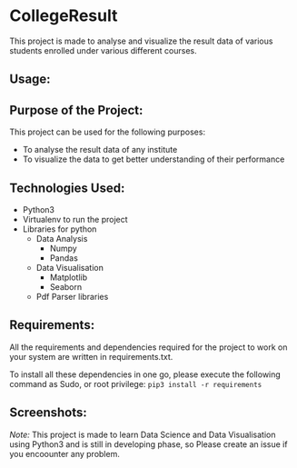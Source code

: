 # CollegeResult

This project is made to analyse and visualize the result data of various students enrolled under various different courses.

## Usage: 

## Purpose of the Project:
This project can be used for the following purposes:

* To analyse the result data of any institute 
* To visualize the data to get better understanding of their performance


## Technologies Used:
* Python3
* Virtualenv to run the project
* Libraries for python
  * Data Analysis
    - Numpy
    - Pandas
  * Data Visualisation
    - Matplotlib
    - Seaborn
   * Pdf Parser libraries

## Requirements:
All the requirements and dependencies required for the project to work on your system are written in requirements.txt.

To install all these dependencies in one go, please execute the following command as Sudo, or root privilege:
`pip3 install -r requirements`

## Screenshots:

*Note:* This project is made to learn Data Science and Data Visualisation using Python3 and is still in developing phase, so Please create an issue if you encoounter any problem.
